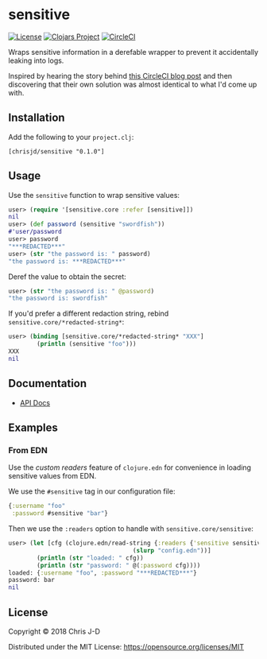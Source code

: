 # sensitive

[![License](https://img.shields.io/github/license/chrisjdavies/sensitive.svg)](LICENSE)
[![Clojars Project](https://img.shields.io/clojars/v/chrisjd/sensitive.svg)](https://clojars.org/chrisjd/sensitive)
[![CircleCI](https://circleci.com/gh/chrisjdavies/sensitive.svg?style=svg)](https://circleci.com/gh/chrisjdavies/sensitive)

Wraps sensitive information in a derefable wrapper to prevent it
accidentally leaking into logs.

Inspired by hearing the story behind [this CircleCI blog
post](https://circleci.com/blog/how-a-simple-logging-problem-turned-into-a-bear-trap-lessons-learned/)
and then discovering that their own solution was almost identical to
what I'd come up with.


## Installation

Add the following to your `project.clj`:

```
[chrisjd/sensitive "0.1.0"]
```


## Usage

Use the `sensitive` function to wrap sensitive values:

``` clojure
user> (require '[sensitive.core :refer [sensitive]])
nil
user> (def password (sensitive "swordfish"))
#'user/password
user> password
"***REDACTED***"
user> (str "the password is: " password)
"the password is: ***REDACTED***"
```

Deref the value to obtain the secret:

``` clojure
user> (str "the password is: " @password)
"the password is: swordfish"
```

If you'd prefer a different redaction string, rebind
`sensitive.core/*redacted-string*`:

``` clojure
user> (binding [sensitive.core/*redacted-string* "XXX"]
        (println (sensitive "foo")))
XXX
nil
```


## Documentation

- [API Docs](https://chrisjdavies.github.io/sensitive/)


## Examples

### From EDN

Use the _custom readers_ feature of `clojure.edn` for convenience in
loading sensitive values from EDN.

We use the `#sensitive` tag in our configuration file:

``` clojure
{:username "foo"
 :password #sensitive "bar"}
```

Then we use the `:readers` option to handle with
`sensitive.core/sensitive`:

``` clojure
user> (let [cfg (clojure.edn/read-string {:readers {'sensitive sensitive}}
                                   (slurp "config.edn"))]
        (println (str "loaded: " cfg))
        (println (str "password: " @(:password cfg))))
loaded: {:username "foo", :password "***REDACTED***"}
password: bar
nil
```


## License

Copyright © 2018 Chris J-D

Distributed under the MIT License: https://opensource.org/licenses/MIT
